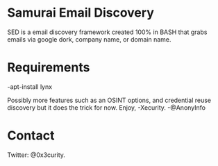 # Samurai Email Discovery
SED is a email discovery framework created 100% in BASH that grabs emails via google dork, company name, or domain name.

# Requirements
-apt-install lynx

Possibly more features such as an OSINT options, and credential reuse discovery but it does the trick for now.
Enjoy,
-Xecurity.
-@AnonyInfo

# Contact
Twitter: @0x3curity.
 

